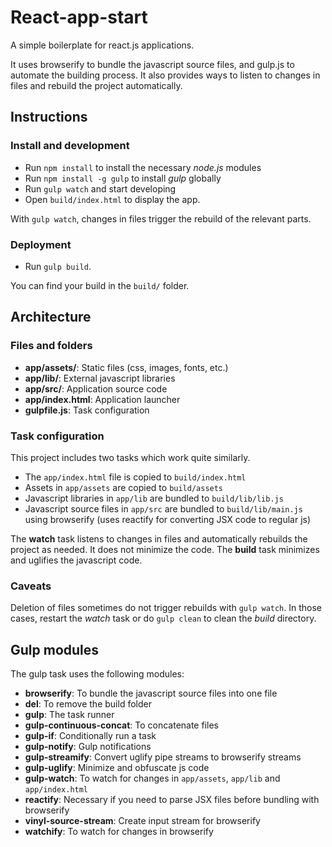 # React-app-start

A simple boilerplate for react.js applications.

It uses browserify to bundle the javascript source files, and gulp.js to automate the building process. It also provides ways to listen to changes in files and rebuild the project automatically.



## Instructions

### Install and development

* Run `npm install` to install the necessary *node.js* modules
* Run `npm install -g gulp` to install *gulp* globally
* Run `gulp watch` and start developing
* Open `build/index.html` to display the app.

With `gulp watch`, changes in files trigger the rebuild of the relevant parts.

### Deployment

* Run `gulp build`.

You can find your build in the `build/` folder.



## Architecture

### Files and folders

* **app/assets/**: Static files (css, images, fonts, etc.)
* **app/lib/**: External javascript libraries
* **app/src/**: Application source code
* **app/index.html**: Application launcher
* **gulpfile.js**: Task configuration

### Task configuration

This project includes two tasks which work quite similarly.

* The `app/index.html` file is copied to `build/index.html`
* Assets in `app/assets` are copied to `build/assets`
* Javascript libraries in `app/lib` are bundled to `build/lib/lib.js`
* Javascript source files in `app/src` are bundled to `build/lib/main.js` using browserify (uses reactify for converting JSX code to regular js)

The **watch** task listens to changes in files and automatically rebuilds the project as needed. It does not minimize the code. The **build** task minimizes and uglifies the javascript code.

### Caveats

Deletion of files sometimes do not trigger rebuilds with `gulp watch`. In those cases, restart the *watch* task or do `gulp clean` to clean the *build* directory.


## Gulp modules

The gulp task uses the following modules:

* **browserify**: To bundle the javascript source files into one file
* **del**: To remove the build folder
* **gulp**: The task runner
* **gulp-continuous-concat**: To concatenate files
* **gulp-if**: Conditionally run a task
* **gulp-notify**: Gulp notifications
* **gulp-streamify**: Convert uglify pipe streams to browserify streams
* **gulp-uglify**: Minimize and obfuscate js code
* **gulp-watch**: To watch for changes in `app/assets`, `app/lib` and `app/index.html`
* **reactify**: Necessary if you need to parse JSX files before bundling with browserify
* **vinyl-source-stream**: Create input stream for browserify
* **watchify**: To watch for changes in browserify
